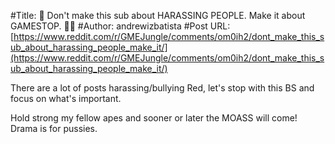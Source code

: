 #Title: 🛑 Don't make this sub about HARASSING PEOPLE. Make it about GAMESTOP. 💎👋
#Author: andrewizbatista
#Post URL: [https://www.reddit.com/r/GMEJungle/comments/om0ih2/dont_make_this_sub_about_harassing_people_make_it/](https://www.reddit.com/r/GMEJungle/comments/om0ih2/dont_make_this_sub_about_harassing_people_make_it/)


There are a lot of posts harassing/bullying Red, let's stop with this BS and focus on what's important.

Hold strong my fellow apes and sooner or later the MOASS will come! Drama is for pussies.